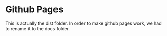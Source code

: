 # Github Pages

This is actually the dist folder. In order to make github pages work, we had to rename it to the docs folder.